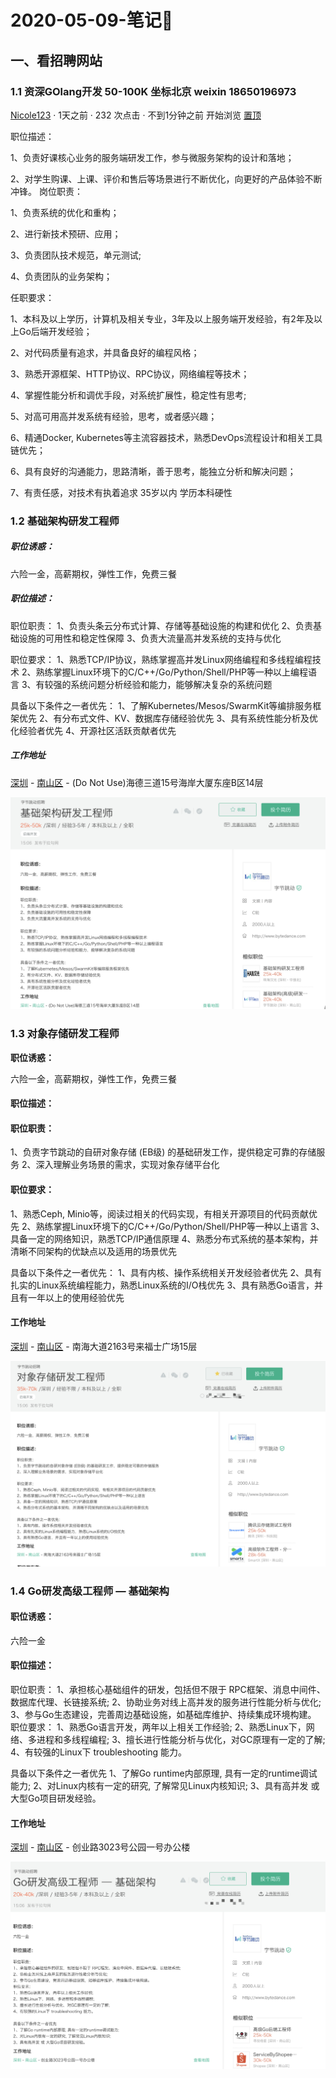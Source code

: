 # 2020-05-09-笔记📒



## 一、看招聘网站

### 1.1 资深GOlang开发 50-100K 坐标北京 weixin 18650196973

[Nicole123](https://studygolang.com/user/Nicole123) · 1天之前 · 232 次点击 · 不到1分钟之前 开始浏览  [置顶](https://studygolang.com/topics/set_top?tid=11454)

职位描述：

 1、负责好课核心业务的服务端研发工作，参与微服务架构的设计和落地； 

2、对学生购课、上课、评价和售后等场景进行不断优化，向更好的产品体验不断冲锋。 岗位职责： 

1、负责系统的优化和重构； 

2、进行新技术预研、应用；

 3、负责团队技术规范，单元测试; 

4、负责团队的业务架构；

 任职要求： 

1、本科及以上学历，计算机及相关专业，3年及以上服务端开发经验，有2年及以上Go后端开发经验； 

2、对代码质量有追求，并具备良好的编程风格； 

3、熟悉开源框架、HTTP协议、RPC协议，网络编程等技术； 

4、掌握性能分析和调优手段，对系统扩展性，稳定性有思考; 

5、对高可用高并发系统有经验，思考，或者感兴趣；

 6、精通Docker, Kubernetes等主流容器技术，熟悉DevOps流程设计和相关工具链优先； 

6、具有良好的沟通能力，思路清晰，善于思考，能独立分析和解决问题； 

7、有责任感，对技术有执着追求 35岁以内 学历本科硬性

### 1.2 基础架构研发工程师

##### **职位诱惑：**

六险一金，高薪期权，弹性工作，免费三餐

##### 职位描述：

职位职责：
1、负责头条云分布式计算、存储等基础设施的构建和优化
2、负责基础设施的可用性和稳定性保障
3、负责大流量高并发系统的支持与优化

职位要求：
1、熟悉TCP/IP协议，熟练掌握高并发Linux网络编程和多线程编程技术
2、熟练掌握Linux环境下的C/C++/Go/Python/Shell/PHP等一种以上编程语言
3、有较强的系统问题分析经验和能力，能够解决复杂的系统问题

具备以下条件之一者优先：
1、了解Kubernetes/Mesos/SwarmKit等编排服务框架优先
2、有分布式文件、KV、数据库存储经验优先
3、具有系统性能分析及优化经验者优先
4、开源社区活跃贡献者优先

##### 工作地址

[深圳](https://www.lagou.com/jobs/list_?city=深圳#filterBox) - [南山区](https://www.lagou.com/jobs/list_?city=深圳&district=南山区#filterBox) - (Do Not Use)海德三道15号海岸大厦东座B区14层

![image-20200513160817498](2020-05-09-笔记/image-20200513160817498.png)

### 1.3 对象存储研发工程师

**职位诱惑：**

六险一金，高薪期权，弹性工作，免费三餐

#### 职位描述：

#### 职位职责：

1、负责字节跳动的自研对象存储 (EB级) 的基础研发工作，提供稳定可靠的存储服务
2、深入理解业务场景的需求，实现对象存储平台化

#### 职位要求：

1、熟悉Ceph, Minio等，阅读过相关的代码实现，有相关开源项目的代码贡献优先
2、熟练掌握Linux环境下的C/C++/Go/Python/Shell/PHP等一种以上语言
3、具备一定的网络知识，熟悉TCP/IP通信原理
4、熟悉分布式系统的基本架构，并清晰不同架构的优缺点以及适用的场景优先

具备以下条件之一者优先：
1、具有内核、操作系统相关开发经验者优先
2、具有扎实的Linux系统编程能力，熟悉Linux系统的I/O栈优先
3、具有熟悉Go语言，并且有一年以上的使用经验优先

#### 工作地址

[深圳](https://www.lagou.com/jobs/list_?city=深圳#filterBox) - [南山区](https://www.lagou.com/jobs/list_?city=深圳&district=南山区#filterBox) - 南海大道2163号来福士广场15层 



![image-20200513161116524](2020-05-09-笔记/image-20200513161116524.png)





### 1.4 Go研发高级工程师 — 基础架构

 

#### **职位诱惑：**

六险一金

#### 职位描述：

职位职责：
1、承担核心基础组件的研发，包括但不限于 RPC框架、消息中间件、数据库代理、长链接系统;
2、协助业务对线上高并发的服务进行性能分析与优化;
3、参与Go生态建设，完善周边基础设施，如基础库维护、持续集成环境构建。
职位要求：
1、熟悉Go语言开发，两年以上相关工作经验;
2、熟悉Linux下，网络、多进程和多线程编程;
3、擅长进行性能分析与优化，对GC原理有一定的了解;
4、有较强的Linux下 troubleshooting 能力。

具备以下条件之一者优先
1、了解Go runtime内部原理, 具有一定的runtime调试能力;
2、对Linux内核有一定的研究, 了解常见Linux内核知识;
3、具有高并发 或 大型Go项目研发经验。

#### 工作地址

[深圳](https://www.lagou.com/jobs/list_?city=深圳#filterBox) - [南山区](https://www.lagou.com/jobs/list_?city=深圳&district=南山区#filterBox) - 创业路3023号公园一号办公楼

![image-20200513161452843](2020-05-09-笔记/image-20200513161452843.png)